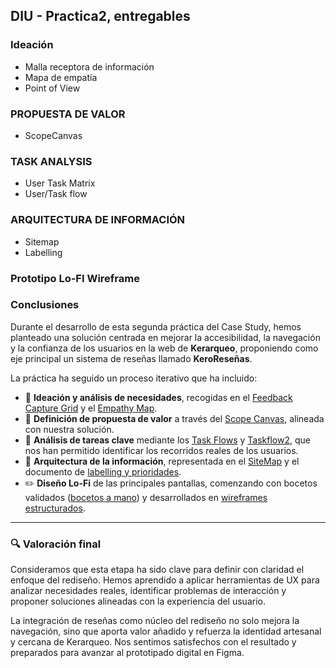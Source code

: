 ## DIU - Practica2, entregables

### Ideación 
* Malla receptora de información 
* Mapa de empatía
* Point of View 


### PROPUESTA DE VALOR
* ScopeCanvas


### TASK ANALYSIS

* User Task Matrix 
* User/Task flow


### ARQUITECTURA DE INFORMACIÓN

* Sitemap 
* Labelling 


### Prototipo Lo-FI Wireframe 


### Conclusiones  


Durante el desarrollo de esta segunda práctica del Case Study, hemos planteado una solución centrada en mejorar la accesibilidad, la navegación y la confianza de los usuarios en la web de **Kerarqueo**, proponiendo como eje principal un sistema de reseñas llamado **KeroReseñas**.

La práctica ha seguido un proceso iterativo que ha incluido:

- 🧠 **Ideación y análisis de necesidades**, recogidas en el [Feedback Capture Grid](P2/Feedback%20Capture%20Grid%20Kerarqueo.pdf) y el [Empathy Map](P2/User%20Map%20y%20labelling.pdf).
- 🎯 **Definición de propuesta de valor** a través del [Scope Canvas](P2/Scope%20Canvas%20Kerarqueo.pdf), alineada con nuestra solución.
- 🔄 **Análisis de tareas clave** mediante los [Task Flows](P2/Taskflow1.pdf) y [Taskflow2](P2/Taskflow2.pdf), que nos han permitido identificar los recorridos reales de los usuarios.
- 🧭 **Arquitectura de la información**, representada en el [SiteMap](P2/SiteMap%20Kerarqueo.png) y el documento de [labelling y prioridades](P2/User%20Map%20y%20labelling.pdf).
- ✏️ **Diseño Lo-Fi** de las principales pantallas, comenzando con bocetos validados ([bocetos a mano](P2/SUCIO%20a%20mano%20Bocetos.pdf)) y desarrollados en [wireframes estructurados](P2/WireframesDIU.pdf).

---

### 🔍 Valoración final

Consideramos que esta etapa ha sido clave para definir con claridad el enfoque del rediseño. Hemos aprendido a aplicar herramientas de UX para analizar necesidades reales, identificar problemas de interacción y proponer soluciones alineadas con la experiencia del usuario.

La integración de reseñas como núcleo del rediseño no solo mejora la navegación, sino que aporta valor añadido y refuerza la identidad artesanal y cercana de Kerarqueo. Nos sentimos satisfechos con el resultado y preparados para avanzar al prototipado digital en Figma.
